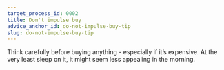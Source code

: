 ```yaml
---
target_process_id: 0002
title: Don't impulse buy
advice_anchor_id: do-not-impulse-buy-tip
slug: do-not-impulse-buy-tip
---
```


Think carefully before buying anything - especially if it’s expensive. At the very least sleep on it, it might seem less appealing in the morning.
